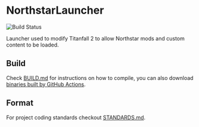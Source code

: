 # NorthstarLauncher
![Build Status](https://github.com/R2Northstar/NorthstarLauncher/actions/workflows/ci.yml/badge.svg)

Launcher used to modify Titanfall 2 to allow Northstar mods and custom content to be loaded.

## Build

Check [BUILD.md](BUILD.md) for instructions on how to compile, you can also download [binaries built by GitHub Actions](https://github.com/R2Northstar/NorthstarLauncher/actions).

## Format

For project coding standards checkout [STANDARDS.md](STANDARDS.md).